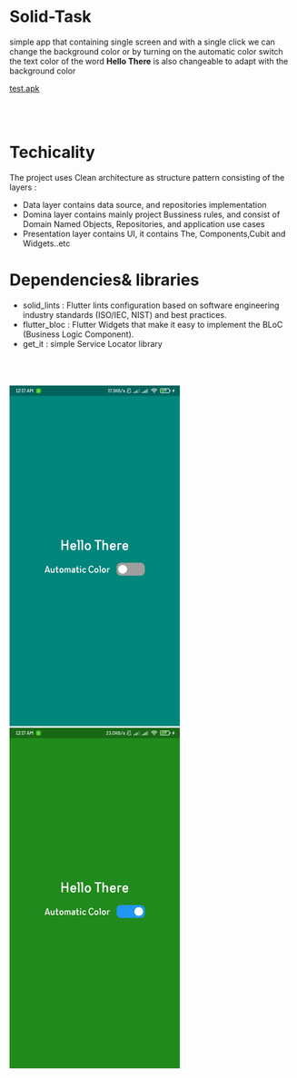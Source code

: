 # Solid-Task
simple app that containing single screen and with a single click we can change the background color or by turning on the automatic color switch
 <br/>
 the text color of the word <strong>Hello There</strong> is also changeable to adapt with the background color
 <br/>
 
 <a href="https://github.com/abdelrhmanelgendy/Solid-Task/blob/master/solid.apk">test.apk</a>

  <br/>
   <br/>


# Techicality 

The project uses Clean architecture as structure pattern consisting of the layers : 
*  Data layer contains data source, and repositories implementation 
*  Domina layer contains mainly project Bussiness rules, and consist of Domain Named Objects, Repositories, and application use cases 
*  Presentation layer contains UI, it contains The, Components,Cubit and Widgets..etc



# Dependencies& libraries 


* solid_lints : Flutter lints configuration based on software engineering industry standards (ISO/IEC, NIST) and best practices.
* flutter_bloc : Flutter Widgets that make it easy to implement the BLoC (Business Logic Component).
* get_it : simple Service Locator library


 
 <br/>
  <br/>
   <br/>

<img src= "https://github.com/abdelrhmanelgendy/Solid-Task/blob/master/1.jpg" width="300">
<img src= "https://github.com/abdelrhmanelgendy/Solid-Task/blob/master/2.jpg" width="300">
 
